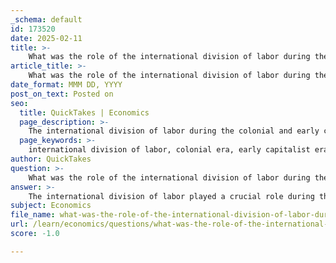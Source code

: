```yaml
---
_schema: default
id: 173520
date: 2025-02-11
title: >-
    What was the role of the international division of labor during the colonial and early capitalist era?
article_title: >-
    What was the role of the international division of labor during the colonial and early capitalist era?
date_format: MMM DD, YYYY
post_on_text: Posted on
seo:
  title: QuickTakes | Economics
  page_description: >-
    The international division of labor during the colonial and early capitalist eras shaped global economic relationships through resource extraction, labor exploitation, and the establishment of trade networks, laying the foundation for modern globalization and economic disparities.
  page_keywords: >-
    international division of labor, colonial era, early capitalist era, resource extraction, manufacturing, labor exploitation, trade networks, industrialization, global supply chains, economic dependency, globalization, transnational corporations, core-peripheral regions
author: QuickTakes
question: >-
    What was the role of the international division of labor during the colonial and early capitalist era?
answer: >-
    The international division of labor played a crucial role during the colonial and early capitalist eras, fundamentally shaping global economic structures and relationships. This concept refers to the allocation of different tasks and production processes across various regions based on their comparative advantages, which emerged prominently during these historical periods.\n\n### Colonial Era\nDuring the colonial era, European powers established colonies primarily to exploit resources and labor. The international division of labor was characterized by:\n\n1. **Resource Extraction**: Colonies in Africa, Asia, and the Americas were often tasked with producing raw materials such as sugar, cotton, and minerals. These resources were then shipped back to Europe for processing and manufacturing.\n   \n2. **Manufacturing Concentration**: European countries, particularly those with advanced industrial capabilities, focused on manufacturing goods. This led to a system where colonies provided the raw materials needed for European industries, creating a dependency that favored the colonizers.\n\n3. **Labor Exploitation**: Indigenous populations and enslaved people were often forced into labor to support these economic activities, highlighting the exploitative nature of the international division of labor during this period.\n\n### Early Capitalist Era\nAs capitalism began to take shape, the international division of labor evolved further:\n\n1. **Expansion of Trade Networks**: The establishment of global trade routes facilitated the exchange of goods and services, reinforcing the specialization of regions. For example, while Europe became a hub for manufacturing, regions like the Caribbean and parts of South America specialized in agricultural exports.\n\n2. **Industrialization**: The 19th century saw a shift in industrial cores from Europe to North America, where manufacturing began to flourish. This transition was marked by the rise of factories and the mechanization of production processes, which further entrenched the international division of labor.\n\n3. **Emergence of Global Supply Chains**: The early capitalist era laid the groundwork for what would become modern global supply chains, where different countries specialize in various stages of production. For instance, raw materials sourced from colonies would be processed in Europe and then sold globally.\n\n### Conclusion\nThe international division of labor during the colonial and early capitalist eras established a framework for economic relationships that favored developed nations while exploiting developing regions. This historical context is essential for understanding contemporary globalization, as the patterns of specialization and economic dependency initiated during these periods continue to influence global trade dynamics today. The legacy of these practices is evident in the ongoing disparities between core and peripheral regions, as well as in the operations of transnational corporations that dominate the global economy.
subject: Economics
file_name: what-was-the-role-of-the-international-division-of-labor-during-the-colonial-and-early-capitalist-era.md
url: /learn/economics/questions/what-was-the-role-of-the-international-division-of-labor-during-the-colonial-and-early-capitalist-era
score: -1.0

---
```


&nbsp;